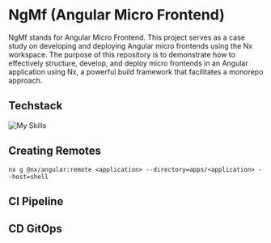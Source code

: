 # NgMf (Angular Micro Frontend)

NgMf stands for Angular Micro Frontend. This project serves as a case study on developing and deploying Angular micro frontends using the Nx workspace. The purpose of this repository is to demonstrate how to effectively structure, develop, and deploy micro frontends in an Angular application using Nx, a powerful build framework that facilitates a monorepo approach.

## Techstack

![My Skills](https://skillicons.dev/icons?i=angular,ts,html,css,nginx,,webpack,npm,aws,kubernetes,github)

## Creating Remotes

```
nx g @nx/angular:remote <application> --directory=apps/<application> --host=shell 
```

## CI Pipeline

## CD GitOps

